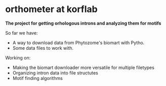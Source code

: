 # orthometer at korflab
**The project for getting orhologous introns and analyzing them for motifs**

So far we have:
* A way to download data from Phytozome's biomart with Pytho.
* Some data files to work with.


Working on:
* Making the biomart downloader more versatile for multiple filetypes
* Organizing intron data into file structutes
* Motif finding algorithms